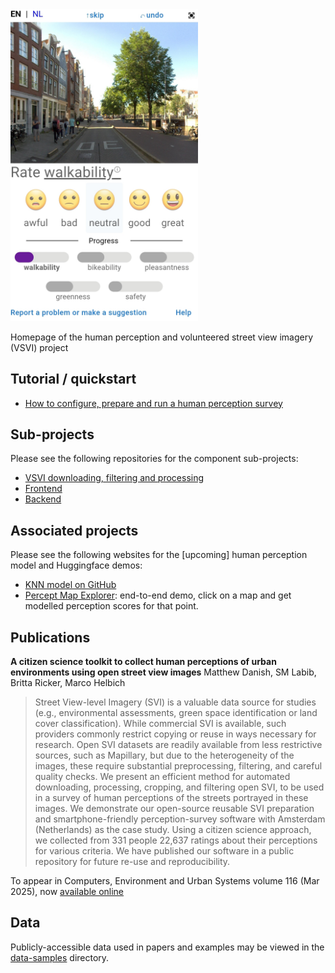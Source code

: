 <img src="https://github.com/Spatial-Data-Science-and-GEO-AI-Lab/percept-frontend/blob/main/public/rate_sample1.jpg" width="300">

Homepage of the human perception and volunteered street view imagery (VSVI) project

## Tutorial / quickstart

* [How to configure, prepare and run a human perception survey](tutorial/README.md)

## Sub-projects

Please see the following repositories for the component sub-projects:
* [VSVI downloading, filtering and processing](https://github.com/Spatial-Data-Science-and-GEO-AI-Lab/percept-vsvi-filter) 
* [Frontend](https://github.com/Spatial-Data-Science-and-GEO-AI-Lab/percept-frontend)
* [Backend](https://github.com/Spatial-Data-Science-and-GEO-AI-Lab/percept-backend)

## Associated projects
Please see the following websites for the [upcoming] human perception model and Huggingface demos:
* [KNN model on GitHub](https://github.com/Spatial-Data-Science-and-GEO-AI-Lab/percept-knn-model)
* [Percept Map Explorer](https://huggingface.co/spaces/Spatial-Data-Science-and-GEO-AI-Lab/percept-map): end-to-end demo, click on a map and get modelled perception scores for that point.

## Publications

**A citizen science toolkit to collect human perceptions of urban environments using open street view images**
Matthew Danish, SM Labib, Britta Ricker, Marco Helbich

> Street View-level Imagery (SVI) is a valuable data source for studies (e.g., environmental assessments, green space identification or land cover classification). While commercial SVI is available, such providers commonly restrict copying or reuse in ways necessary for research. Open SVI datasets are readily available from less restrictive sources, such as Mapillary, but due to the heterogeneity of the images, these require substantial preprocessing, filtering, and careful quality checks. We present an efficient method for automated downloading, processing, cropping, and filtering open SVI, to be used in a survey of human perceptions of the streets portrayed in these images. We demonstrate our open-source reusable SVI preparation and smartphone-friendly perception-survey software with Amsterdam (Netherlands) as the case study. Using a citizen science approach, we collected from 331 people 22,637 ratings about their perceptions for various criteria. We have published our software in a public repository for future re-use and reproducibility.

To appear in Computers, Environment and Urban Systems volume 116 (Mar 2025), now [available online](https://www.sciencedirect.com/science/article/pii/S0198971524001364)

## Data

Publicly-accessible data used in papers and examples may be viewed in the [data-samples](data-samples) directory.
